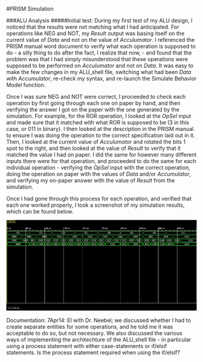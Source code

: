 #PRISM Simulation

###ALU Analysis
#####Initial test: 
During my first test of my ALU design, I noticed that the results were not matching what I had anticipated. For operations like NEG and NOT, my _Result_ output was basing itself on the current value of _Data_ and not on the value of _Acculumator_. I referenced the PRISM manual word document to verify what each operation is supposed to do - a silly thing to do after the fact, I realize that now, - and found that the problem was that I had simply misunderstood that these operations were supposed to be performed on _Acculumator_ and not on _Data_. It was easy to make the few changes in my ALU_shell file, switching what had been _Data_ with _Accumulator_, re-check my syntax, and re-launch the Simulate Behavior Model function. 


Once I was sure NEG and NOT were correct, I proceeded to check each operation by first going through each one on paper by hand, and then verifying the answer I got on the paper with the one generated by the simulation. For example, for the ROR operation, I looked at the _OpSel_ input and made sure that it matched with what ROR is supposed to be (3 in this case, or 011 in binary). I then looked at the description in the PRISM manual to ensure I was doing the operation to the correct specification laid out in it. Then, I looked at the current value of _Acculumator_ and rotated the bits 1 spot to the right, and then looked at the value of _Result_ to verify that it matched the value I had on paper. I did the same for however many different inputs there were for that operation, and proceeded to do the same for each individual operation - verifying the _OpSel_ input with the correct operation, doing the operation on paper with the values of _Data_ and/or _Accumulator_, and verifying my on-paper answer with the value of _Result_ from the simulation. 


Once I had gone through this process for each operation, and verified that each one worked properly, I took a screenshot of my simulation results, which can be found below. 

![waveform](https://github.com/JasonPluger/PRISM/blob/master/ALU_testbench_waveform.JPG "ALU simulation waveform")

Documentation: 7Apr14: EI with Dr. Neebel; we discussed whether I had to create separate entities for some operations, and he told me it was acceptable to do so, but not necessary. We also discussed the various ways of implementing the architechture of the ALU_shell file - in particular using a process statement with either case-statements or if/elsif statements. Is the process statement required when using the if/elsif? 

